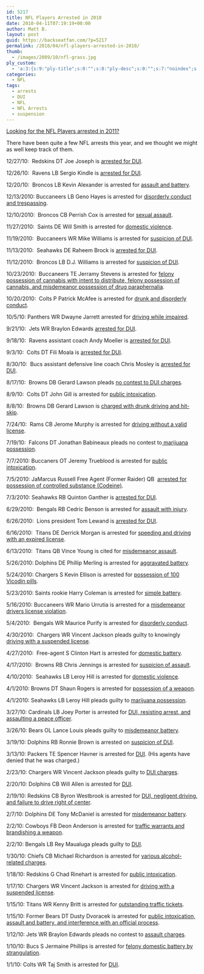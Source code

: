 ```yaml
---
id: 5217
title: NFL Players Arrested in 2010
date: 2010-04-11T07:19:19+00:00
author: Matt B.
layout: post
guid: https://backseatfan.com/?p=5217
permalink: /2010/04/nfl-players-arrested-in-2010/
thumb:
  - /images/2009/10/nfl-grass.jpg
ply_custom:
  - 'a:3:{s:9:"ply-title";s:0:"";s:8:"ply-desc";s:0:"";s:7:"noindex";s:0:"";}'
categories:
  - NFL
tags:
  - arrests
  - DUI
  - NFL
  - NFL Arrests
  - suspension
---
```


<div class="entry">
  <p>
    <a href="https://backseatfan.com/2011/03/nfl-players-arrested-in-2011/">Looking for the NFL Players arrested in 2011?</a>
  </p>

  <p>
    There have been quite a few NFL arrests this year, and we thought we might as well keep track of them.
  </p>

  <p>
    12/27/10:  Redskins DT Joe Joseph is <a href="https://www.huffingtonpost.com/2010/12/27/joe-joseph-arrested-dui_n_801715.html">arrested for DUI</a>.
  </p>

  <p>
    12/26/10:  Ravens LB Sergio Kindle is <a href="https://profootballtalk.nbcsports.com/2010/12/26/ravens-sergio-kindle-arrested-for-dui/">arrested for DUI</a>.
  </p>

  <p>
    12/20/10:  Broncos LB Kevin Alexander is arrested for <a href="https://sports.espn.go.com/nfl/news/story?id=5940794">assault and battery</a>.
  </p>

  <p>
    12/13/2010: Buccaneers LB Geno Hayes is arrested for <a href="https://www.tampabay.com/news/publicsafety/crime/tampa-bay-buccaneers-linebacker-geno-hayes-arrested-in-tampa/1139742">disorderly conduct and trespassing</a>.
  </p>

  <p>
    12/10/2010:  Broncos CB Perrish Cox is arrested for <a href="https://www.denverpost.com/sports/ci_16825846">sexual assault</a>.
  </p>

  <p>
    11/27/2010:  Saints DE Will Smith is arrested for <a href="https://www.nola.com/saints/index.ssf/2010/11/will_smith_arrested_on_domesti.html">domestic violence</a>.
  </p>

  <p>
    11/19/2010:  Buccaneers WR Mike Williams is arrested for <a href="https://www.tmz.com/2010/11/19/nfl-star-mike-williams-arrested-for-dui-breathalyzer-tampa-bay-buccaneers/">suspicion of DUI</a>.
  </p>

  <p>
    11/13/2010:  Seahawks DE Raheem Brock is <a href="https://www.theindychannel.com/sports/25803199/detail.html">arrested for DUI</a>.
  </p>

  <p>
    11/12/2010:  Broncos LB D.J. Williams is arrested for <a href="https://www.denverpost.com/news/ci_16595086">suspicion of DUI</a>.
  </p>

  <p>
    10/23/2010:  Buccaneers TE Jerramy Stevens is arrested for <a href="https://nfl.fanhouse.com/2010/10/24/jerramy-stevens-arrested-on-drug-charges/">felony possession of cannabis with intent to distribute, felony possession of cannabis, and misdemeanor possession of drug paraphernalia</a>.
  </p>

  <p>
    10/20/2010:  Colts P Patrick McAfee is arrested for <a href="https://www.wishtv.com/dpp/sports/colts_and_nfl/Colts-punter-arrested-for-swimming-in-Broad-Ripple-canal--">drunk and disorderly conduct</a>.
  </p>

  <p>
    10/5/10: Panthers WR Dwayne Jarrett arrested for <a href="https://profootballtalk.nbcsports.com/2010/10/05/panthers-cut-dwayne-jarrett/">driving while impaired</a>.
  </p>

  <p>
    9/21/10:  Jets WR Braylon Edwards <a href="https://sports.espn.go.com/new-york/nfl/news/story?id=5601080">arrested for DUI</a>.
  </p>

  <p>
    9/18/10:  Ravens assistant coach Andy Moeller is <a href="https://www.huffingtonpost.com/2010/09/21/andy-moeller-arrested-rav_n_732651.html">arrested for DUI</a>.
  </p>

  <p>
    9/3/10:  Colts DT Fili Moala is <a href="https://www.huffingtonpost.com/2010/09/04/fili-moala-arrested-colts_n_705733.html">arrested for DUI</a>.
  </p>

  <p>
    8/30/10:  Bucs assistant defensive line coach Chris Mosley is <a href="https://arrestnation.wordpress.com/2010/09/01/chris-mosley-arrested/">arrested for DUI</a>.
  </p>

  <p>
    8/17/10:  Browns DB Gerard Lawson pleads <a href="https://www.huffingtonpost.com/2010/08/09/gerard-lawson-arrested-br_n_675765.html">no contest to DUI charges</a>.
  </p>

  <p>
    8/9/10:  Colts DT John Gill is arrested for <a href="https://www.huffingtonpost.com/2010/08/09/john-gill-arrested-colts-_n_675324.html">public intoxication</a>.
  </p>

  <p>
    8/8/10:  Browns DB Gerard Lawson is <a href="https://www.huffingtonpost.com/2010/08/09/john-gill-arrested-colts-_n_675324.html">charged with drunk driving and hit-skip</a>.
  </p>

  <p>
    7/24/10:  Rams CB Jerome Murphy is arrested for <a href="https://gridironfans.com/forums/latest-nfl-headlines/135067-rams-cb-jerome-murphy-arrested-no-valid.html">driving without a valid license</a>.
  </p>

  <p>
    7/19/10:  Falcons DT Jonathan Babineaux pleads no contest to<a href="https://sports.espn.go.com/nfl/news/story?id=4733925"> marijuana possession</a>.
  </p>

  <p>
    7/7/2010: Buccaners OT Jeremy Trueblood is arrested for <a href="https://www.tampabay.com/news/publicsafety/crime/article1107413.ece">public intoxication</a>.
  </p>

  <p>
    7/5/2010: JaMarcus Russell Free Agent (Former Raider) QB  <a href="https://sports.espn.go.com/nfl/news/story?id=5356585">arrested for possession of controlled substance (Codeine)</a>.
  </p>

  <p>
    7/3/2010: Seahawks RB Quinton Ganther is <a href="https://seattletimes.nwsource.com/html/seahawks/2012274696_hawk04.html">arrested for DUI</a>.
  </p>

  <div id="_mcePaste">
    6/29/2010:  Bengals RB Cedric Benson is arrested for <a href="https://www.nfl.com/news/story/09000d5d818e3f24/article/bengals-benson-out-on-bail-after-arrest-on-assault-charge">assault with injury</a>.
  </div>

  <p>
    6/26/2010:  Lions president Tom Lewand is <a href="https://backseatfan.com/2010/06/detroit-lions-president-tom-lewand-dui-video/">arrested for DUI</a>.
  </p>

  <p>
    6/16/2010:  Titans DE Derrick Morgan is arrested for <a href="https://gridironfans.com/forums/latest-nfl-headlines/133164-titans-top-pick-de-derrick-morgan-arrested.html">speeding and driving with an expired license</a>.
  </p>

  <p>
    6/13/2010:  Titans QB Vince Young is cited for <a href="https://www.huffingtonpost.com/2010/06/13/vince-young-assault-qb-su_n_610548.html">misdemeanor assault</a>.
  </p>

  <p>
    5/26/2010: Dolphins DE Phillip Merling is arrested for <a href="https://nfl.fanhouse.com/2010/05/27/dolphins-de-phillip-merling-arrested/">aggravated battery</a>.
  </p>

  <p>
    5/24/2010: Chargers S Kevin Ellison is arrested for <a href="https://www.huffingtonpost.com/2010/05/25/kevin-ellison-arrested-ch_n_588433.html">possession of 100 Vicodin pills</a>.
  </p>

  <p>
    5/23/2010: Saints rookie Harry Coleman is arrested for <a href="https://www.nola.com/saints/index.ssf/2010/05/new_orleans_saints_free_agent_4.html">simple battery</a>.
  </p>

  <p>
    5/16/2010: Buccaneers WR Mario Urrutia is arrested for a <a href="https://www.mkrob.com/bucs-wr-mario-urrutia-arrested-for-license-violation/">misdemeanor drivers license violation</a>.
  </p>

  <p>
    5/4/2010:  Bengals WR Maurice Purify is arrested for <a href="https://gridironfans.com/forums/latest-nfl-headlines/130095-bengals-wr-maurice-purify-arrested-disorderly-conduct.html">disorderly conduct</a>.
  </p>

  <p>
    4/30/2010:  Chargers WR Vincent Jackson pleads guilty to knowingly <a href="https://profootballtalk.nbcsports.com/2010/05/01/another-guilty-plea-for-vincent-jackson/">driving with a suspended license</a>.
  </p>

  <p>
    4/27/2010:  Free-agent S Clinton Hart is arrested for <a href="https://www.wesh.com/sports/23287988/detail.html">domestic battery</a>.
  </p>

  <p>
    4/17/2010:  Browns RB Chris Jennings is arrested for <a href="https://blog.cleveland.com/metro/2010/04/browns_running_back_arrested.html">suspicion of assault</a>.
  </p>

  <p>
    4/10/2010:  Seahawks LB Leroy Hill is arrested for <a href="https://www.huffingtonpost.com/2010/04/14/leroy-hill-domestic-viole_n_536926.html">domestic violence</a>.
  </p>

  <p>
    4/1/2010: Browns DT Shaun Rogers is arrested for <a href="https://sports.espn.go.com/nfl/news/story?id=5048219">possession of a weapon</a>.
  </p>

  <p>
    4/1/2010: Seahawks LB Leroy Hill pleads guilty to <a href="https://seattletimes.nwsource.com/html/seahawks/2011499406_hawk02.html?prmid=related_stories_section">marijuana possession</a>.
  </p>

  <p>
    3/27/10: Cardinals LB Joey Porter is arrested for <a href="https://www.bakersfield.com/news/local/x449497570/Joey-Porter-arrested-on-DUI-battery-charges">DUI, resisting arrest, and assaulting a peace officer</a>.
  </p>

  <p>
    3/26/10: Bears OL Lance Louis pleads guilty to <a href="https://www.nationalfootballpost.com/Bears-Lance-Louis-pleads-guilty-to-battery.html">misdemeanor battery</a>.
  </p>

  <p>
    3/19/10: Dolphins RB Ronnie Brown is arrested on <a href="https://www.miamiherald.com/2010/03/21/1540924/miami-dolphins-ronnie-brown-is.html">suspicion of DUI</a>.
  </p>

  <p>
    3/13/10: Packers TE Spencer Havner is arrested for <a href="https://cheeseheadtv.com/blog/spencer-havner-arrested-for-dui">DUI</a>. (His agents have denied that he was charged.)
  </p>

  <p>
    2/23/10: Chargers WR Vincent Jackson pleads guilty to <a href="https://sports.espn.go.com/nfl/news/story?id=3814251">DUI charges</a>.
  </p>

  <p>
    2/20/10: Dolphins CB Will Allen is arrested for <a href="https://content.usatoday.com/communities/thehuddle/post/2010/02/dolphins-will-allen-arrested-for-dui-second-such-nfl-arrest-in-two-days/1">DUI</a>.
  </p>

  <p>
    2/19/10: Redskins CB Byron Westbrook is arrested for <a href="https://www.washingtonpost.com/wp-dyn/content/article/2010/02/19/AR2010021904997.html">DUI, negligent driving, and failure to drive right of center</a>.
  </p>

  <p>
    2/7/10: Dolphins DE Tony McDaniel is arrested for <a href="https://celebrifi.com/gossip/Miami-Dolphins-Tackle-Tony-McDaniel-Arrested-for-Domestic-Violence-1503954.html">misdemeanor battery</a>.
  </p>

  <p>
    2/2/10: Cowboys FB Deon Anderson is arrested for <a href="https://sports.espn.go.com/dallas/nfl/news/story?id=4881623">traffic warrants and brandishing a weapon</a>.
  </p>

  <p>
    2/2/10: Bengals LB Rey Maualuga pleads guilty to <a href="https://www.tmz.com/2010/01/29/rey-maualuga-dui-crash-photo-picture-cincinnati-bengals/">DUI</a>.
  </p>

  <p>
    1/30/10: Chiefs CB Michael Richardson is arrested for <a href="https://www.arrowheadpride.com/2010/1/31/1285498/chiefs-cb-michael-richardson">various alcohol-related charges</a>.
  </p>

  <p>
    1/18/10: Redskins G Chad Rinehart is arrested for <a href="https://nfl.fanhouse.com/2010/01/19/redskins-chad-rinehart-arrested-for-public-intoxication/">public intoxication</a>.
  </p>

  <p>
    1/17/10: Chargers WR Vincent Jackson is arrested for <a href="https://www.san-diego-criminal-defense-lawyer-blog.com/2010/03/vincent-jackson-arrested-again.html">driving with a suspended license</a>.
  </p>

  <p>
    1/15/10: Titans WR Kenny Britt is arrested for <a href="https://backporch.fanhouse.com/2010/01/19/kenny-britt-arrested-owed-state-of-new-jersey-865/">outstanding traffic tickets</a>.
  </p>

  <p>
    1/15/10: Former Bears DT Dusty Dvoracek is arrested for <a href="https://newsok.com/football-player-dusty-dvoracek-arrested-in-norman/article/3432791">public intoxication, assault and battery, and interference with an official process</a>.
  </p>

  <p>
    1/12/10: Jets WR Braylon Edwards pleads no contest to <a href="https://profootballtalk.nbcsports.com/2010/01/13/braylons-no-contest-plea-likely-will-trigger-a-one-game-suspension/">assault charges</a>.
  </p>

  <p>
    1/10/10: Bucs S Jermaine Phillips is arrested for <a href="https://blogs.tampabay.com/bucs/2010/01/bucs-safety-jermaine-phillips-arrested-for-domestic-battery.html">felony domestic battery by strangulation</a>.
  </p>

  <p>
    1/1/10: Colts WR Taj Smith is arrested for <a href="https://abcnews.go.com/Sports/wireStory?id=9465904">DUI</a>.
  </p>
</div>
